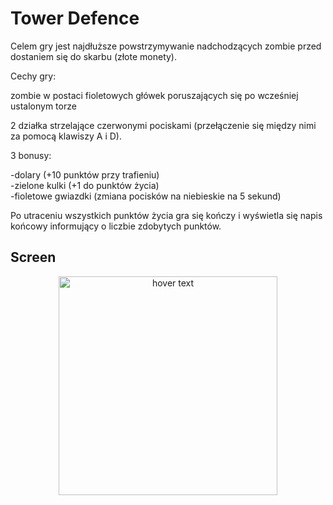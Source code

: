# Tower Defence 

Celem gry jest najdłuższe powstrzymywanie nadchodzących zombie
przed dostaniem się do skarbu (złote monety).

Cechy gry:

zombie w postaci fioletowych główek poruszających się po wcześniej ustalonym torze

2 działka strzelające czerwonymi pociskami (przełączenie się między nimi za pomocą klawiszy A i D).

3 bonusy:

-dolary (+10 punktów przy trafieniu)<br>
-zielone kulki (+1 do punktów życia)<br>
-fioletowe gwiazdki (zmiana pocisków na niebieskie na 5 sekund)<br>

Po utraceniu wszystkich punktów życia gra się kończy i wyświetla się napis końcowy
informujący o liczbie zdobytych punktów.

## Screen

<p align="center">
  <img src="https://github.com/JayBroe/Gra-Tower-Defense/tree/main/Images/image_1.png" width="350" title="hover text">
</p>
